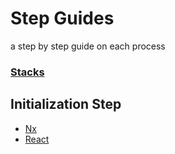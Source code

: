 # Step Guides

a step by step guide on each process

### [Stacks](./stacks.md)

## Initialization Step

- [Nx](https://nx.dev/getting-started/installation)
- [React](./step-react-scaffold.md)
